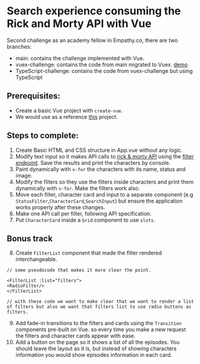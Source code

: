 # Search experience consuming the Rick and Morty API with Vue 

Second challenge as an academy fellow in Empathy.co, there are two branches:
- main: contains the challenge implemented with Vue.
- vuex-challenge: contains the code from main migrated to Vuex. [demo](https://albertjcuac.github.io/rickandmortyvue/)
- TypeScript-challenge: contains the code from vuex-challenge but using TypeScript

## Prerequisites:

* Create a basic Vue project with `create-vue`.
* We would use as a reference [this](https://github.com/alonsogb/academy-path) project.

## Steps to complete:

1. Create Basic HTML and CSS structure in App.vue without any logic.
2. Modify text input so it makes API calls to [rick & morty API](https://rickandmortyapi.com/) using the
   [filter endpoint](https://rickandmortyapi.com/documentation/#filter-characters). Save the results and print the characters by console.
3. Paint dynamically with `v-for` the characters with its name, status and image.
4. Modify the filters so they use the filters inside characters and print them dynamically with `v-for`. Make the filters work also.
5. Move each filter, character card and input to a separate component (e.g `StatusFilter`,`CharacterCard`,`SearchInput`) but ensure the
   application works properly after these changes.
6. Make one API call per filter, following API specification.
7. Put `CharacterCard` inside a `Grid` component to use `slots`.

## Bonus track

8. Create `FilterList` component that made the filter rendered interchangeable.

```vue
// some pseudocode that makes it more clear the point.

<FilterList :list="filters">
<RadioFilter/>
</FilterList>

// with these code we want to make clear that we want to render a list of filters but also we want that filters list to use radio buttons as filters.
```

9. Add fade-in transitions to the filters and cards using the `Transition` components pre-built on Vue. so every time you make a new request
   the filters and character cards appear with ease.
10. Add a button on the page so it shows a list of all the episodes. You should leave the layout as it is, but instead of showing characters
    information you would show episodes information in each card.
    
